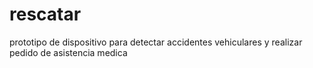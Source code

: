 # rescatar
prototipo de dispositivo para detectar accidentes vehiculares y realizar pedido de asistencia medica
